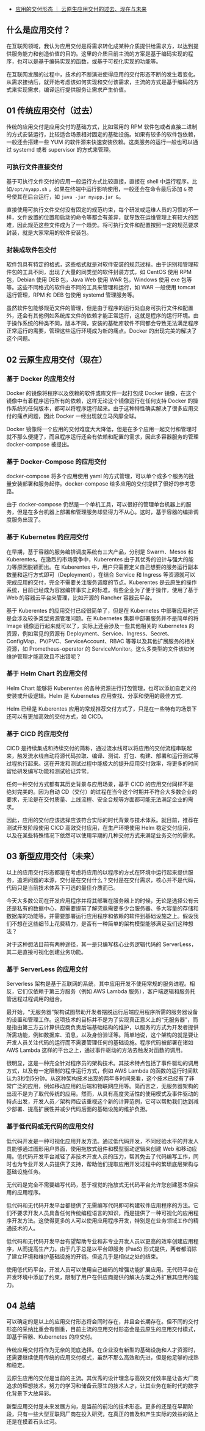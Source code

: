 - [应用的交付形态 ｜ 云原生应用交付的过去、现在与未来](https://mp.weixin.qq.com/s/XSNOC7c_myZJibYjcdN6mg)

## 什么是应用交付？

在互联网领域，我认为应用交付是将需求转化成某种介质提供给需求方，以达到提供服务能力和创造价值的目的。这里的介质目前主流的方案是基于编码实现的程序，也可以是基于编码实现的函数，或基于可视化实现的功能等。

在互联网发展的过程中，技术的不断演进使得应用的交付形态不断的发生着变化。从需求接纳后，就开始考虑该如何实现和交付该需求，主流的方式是基于编码的方式来实现需求，编译运行提供服务让需求产生价值。

## 01 传统应用交付（过去）

传统的应用交付是应用交付的基础方式，比如常用的 RPM 软件包或者直接二进制的方式安装运行，比较适合场景相对固定的基础设施。如果有较多的软件包依赖，一般还会搭建一些 YUM  的软件源来快速安装依赖。这类服务的运行一般也可以通过 systemd 或者 supervisor 的方式来管理。

### 可执行文件直接交付

基于可执行文件交付的应用一般运行方式比较直接，直接在 shell 中运行程序。比如`/opt/myapp.sh` 。如果在终端中运行影响使用，一般还会在命令最后添加 `&` 符号使其在后台运行，如 `java -jar myapp.jar &`。

直接使用可执行文件交付没有固定的规范约束，每个研发或运维人员的习惯的不一样，文件放置的位置和启动的命令等都会有差异，就导致在运维管理上有较大的困难，因此规范这些文件成为了一个趋势。将可执行文件和配置按照一定的规范要求封装，就是大家常用的软件安装包。

### 封装成软件包交付

软件包具有特定的格式，这些格式就是对软件安装的规范过程。由于识别和管理软件包的工具不同，出现了大量的同类型的软件封装方式，如 CentOS 使用 RPM 包，Debian 使用 DEB 包，Java Web 使用 WAR 包，Windows 使用 exe  包等等。这些不同格式的软件由不同的工具来管理和运行，如 WAR 一般使用 tomcat 运行管理，RPM 和 DEB 包使用 systemd  管理服务等。

虽然软件包能够规范文件的管理，但是由于程序的运行处自身可执行文件和配置外，还会有其他例如系统库文件的依赖才能正常运行，这就是程序的运行环境。由于操作系统的种类不同，版本不同，安装的基础库软件不同都会导致无法满足程序正常运行的需要，管理这些运行环境成为新的痛点。Docker 的出现完美的解决了这个问题。

## 02 云原生应用交付（现在）

### 基于 Docker 的应用交付

Docker 的镜像将程序以及依赖的软件或库文件一起打包成 Docker 镜像，在这个镜像中有着程序运行所有的依赖，这样无论这个镜像运行在任何支持  Docker 的操作系统的任何版本，都可以将程序运行起来。由于这种特性确实解决了很多应用交付的痛点问题，因此 Docker  一经出现就立马风靡全球。

Docker 镜像将一个应用的交付难度大大降低，但是在多个应用一起交付和管理时就不那么便捷了，而且程序运行还会有依赖和配置的需求，因此多容器服务的管理 docker-compose 被提出。

### 基于 Docker-Compose 的应用交付

docker-compose 将多个应用使用 yaml 的方式管理，可以单个或多个服务的批量安装部署和服务起停。docker-compose 给多应用的交付提供了很好的参考思路。

由于 docker-compose 仍然是一个单机工具，可以很好的管理单台机器上的服务，但是在多台机器上部署和管理服务却显得力不从心。这时，基于容器的编排调度服务出现了。

### 基于 Kubernetes 的应用交付

在早期，基于容器的服务编排调度系统有三大产品，分别是 Swarm、Mesos 和 Kuberentes。在激烈的市场竞争中，Kuberentes 由于其优秀的设计与强大的能力等原因脱颖而出。在  Kuberentes 中，用户只需要定义自己想要的服务运行副本数量和运行方式即可（Deployment），在结合 Service 和  Ingress 等资源就可以完成应用的交付，完全不需要关注服务调度的节点。Kuberentes  是云原生的操作系统，目前已经成为容器编排事实上的标准。有些企业为了便于操作，使用了基于 Web 的容器云平台来管理，比如开源的 Rancher  容器云平台。

基于 Kuberentes 的应用交付已经很简单了，但是在 Kubernetes 中部署应用时还是会涉及较多类型资源管理问题。在  Kubernetes 集群中部署服务并不是简单的将 Image 镜像运行起来就可以了，实际上还会涉及一些其他相关的 Kubernetes  的资源，例如常见的资源有  Deployment、Service、Ingress、Secret、ConfigMap、PV/PVC、ServiceAccount、RBAC  等等以及其他扩展服务的相关资源，如 Prometheus-operator 的  ServiceMonitor。这么多类型的文件该如何维护管理才能高效且不出错呢？

### 基于 Helm Chart 的应用交付

Helm Chart 能够将 Kuberentes 的各种资源进行打包管理，也可以添加自定义的安装或升级逻辑。Helm 是 Kubernetes 应用查找、分享和使用的最佳方式.

Helm 已经是 Kuberentes 应用的常规推荐交付方式了，只是在一些特有的场景下还可以有更加高效的交付方式，如 CICD。

### 基于 CICD 的应用交付

CICD 是持续集成和持续交付的简称，通过流水线可以将应用的交付流程串联起来，触发流水线自动将源代码拉取、编译、测试、打包、构建、部署和运行测试等过程执行起来。这在开发和测试过程中能极大的提升应用交付效率，将更多的时间留给研发编写功能和测试验证异常。

任何一种交付方式都有其历史背景与应用场景，基于 CICD 的应用交付同样不是绝对完美的。因为自动 CD（交付）的过程在当今这个时期并不符合大多数企业的要求，无论是在交付质量、上线流程、安全合规等方面都可能无法满足企业的需求。

因此，应用的交付应该选择应该符合实际的时代背景与技术体系。就目前，推荐在测试开发阶段使用 CICD 高效交付应用，在生产环境使用 Helm 稳定交付应用，以及在某些特殊情况下依然可以使用早期的几种交付方式来满足业务交付的需求。

## 03 新型应用交付（未来）

以上的应用交付形态都是在考虑将应用的以程序的方式在环境中运行起来提供服务，追溯问题的本源，交付是在交付什么？交付是在交付需求，核心并不是代码，代码只是当前技术体系下可选的最佳介质而已。

今天大多数公司在开发应用程序并将其部署在服务器上的时候，无论是选择公有云还是私有的数据中心，都需要提前了解究竟需要多少台服务器、多大容量的存储和数据库的功能等。并需要部署运行应用程序和依赖的软件到基础设施之上。假设我们不想在这些细节上花费精力，是否有一种简单的架构模型能够满足我们这种想法？

对于这种想法目前有两种途径，其一是只编写核心业务逻辑代码的 ServerLess，其二是直接可视化创建业务功能。

### 基于 ServerLess 的应用交付

Serverless 架构是基于互联网的系统，其中应用开发不使用常规的服务进程。相反，它们仅依赖于第三方服务（例如 AWS Lambda 服务），客户端逻辑和服务托管远程过程调用的组合。

最开始，“无服务器”架构试图帮助开发者摆脱运行后端应用程序所需的服务器设备的设置和管理工作。这项技术的目标并不是为了实现真正意义上的“无服务器”，而是指由第三方云计算供应商负责后端基础结构的维护，以服务的方式为开发者提供所需功能，例如数据库、消息，以及身份验证等。简单地说，这个架构的就是要让开发人员关注代码的运行而不需要管理任何的基础设施。程序代码被部署在诸如 AWS Lambda 这样的平台之上，通过事件驱动的方法去触发对函数的调用。

很明显，这是一种完全针对程序员的架构技术。其技术特点包括了事件驱动的调用方式，以及有一定限制的程序运行方式，例如 AWS Lambda  的函数的运行时间默认为3秒到5分钟。从这种架构技术出现的两年多时间来看，这个技术已经有了非常广泛的应用，例如移动应用的后端和物联网应用等。简而言之，无服务器架构的出现不是为了取代传统的应用。然而，从具有高度灵活性的使用模式及事件驱动的特点出发，开发人员／架构师应该重视这个新的计算范例，它可以帮助我们达到减少部署、提高扩展性并减少代码后面的基础设施的维护负担。

### 基于低代码或无代码的应用交付

低代码开发是一种可视化应用开发方法。通过低代码开发，不同经验水平的开发人员能够通过图形用户界面，使用拖放式组件和模型驱动逻辑来创建 Web  和移动应用。低代码开发平台减轻了非技术开发人员的压力，帮其免去了代码编写工作，同时也为专业开发人员提供了支持，帮助他们提取应用开发过程中的繁琐底层架构与基础设施任务。

无代码是完全不需要编写代码，基于视觉的拖放式无代码平台允许您创建基本但实用的应用程序。

低代码和无代码开发平台都提供了无需编写代码即可构建软件应用程序的方法。它们不要求开发人员具备任何传统编程语言的知识，而是提供了一种可视化的应用程序开发方法。这使得更多的人可以使用应用程序开发，特别是在业务领域工作的精通技术的人。

低代码和无代码开发平台有望帮助专业和非专业开发人员以更高的效率创建应用程序，从而提高生产力。由于几乎总是以平台即服务 (PaaS) 形式提供，两者都消除了建立环境和维护基础设施的开销。但这几乎是相似之处的结束。

使用低代码平台，开发人员可以使用自己编码的增强功能扩展应用。无代码平台在开发环境中添加了约束，限制了用户在供应商提供的解决方案之外扩展其应用的能力。

## 04 总结

可以确定的是以上的应用交付形态将会同时存在，并且会长期存在。但不同的交付形态的采纳比重会有侧重，目前主流的应用交付形态会是云原生的应用交付模式，即基于容器、Kubernetes 的应交付。

传统应用交付将作为无奈的兜底选择。在企业没有新型的基础设施和人才资源时，还需要继续使用传统的应用交付模式，虽然不那么高效和先进，但是他足够的成熟和稳定。

云原生应用的交付是当前的主流。其优秀的设计理念与高效交付效率是让各大厂商追求的理想技术，努力的学习和储备云原生的技术人才，让其业务在新时代的数字化背景下大放异彩。

新型应用交付是未来发展方向，是当前的前沿的技术形态。更多的还是在早期阶段，只有一些大型互联网厂商在投入研究，在真正的普及和产生实际的效益的路上还是在摸着石头过河。